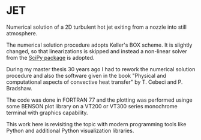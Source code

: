 # JET
Numerical solution of a 2D turbulent hot jet exiting from a nozzle into still atmosphere.

The numerical solution procedure adopts Keller's BOX scheme. It is slightly changed, so that linearizations is skipped and instead a non-linear solver from the [SciPy package](https://docs.scipy.org/doc/scipy/reference/generated/scipy.optimize.fsolve.html) is adopted.

During my master thesis 30 years ago I had to rework the numerical solution procedure and also the software given in the book "Physical and computational aspects of convective heat transfer" by T. Cebeci and P. Bradshaw.

The code was done in FORTRAN 77 and the plotting was performed usinge some BENSON plot library on a VT200 or VT300 series monochrome terminal with graphics capability.

This work here is revisiting the topic with modern programming tools like Python and additional Python visualization libraries.

